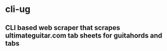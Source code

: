# cli-ug
## CLI based web scraper that scrapes ultimateguitar.com tab sheets for guitahords and tabs
